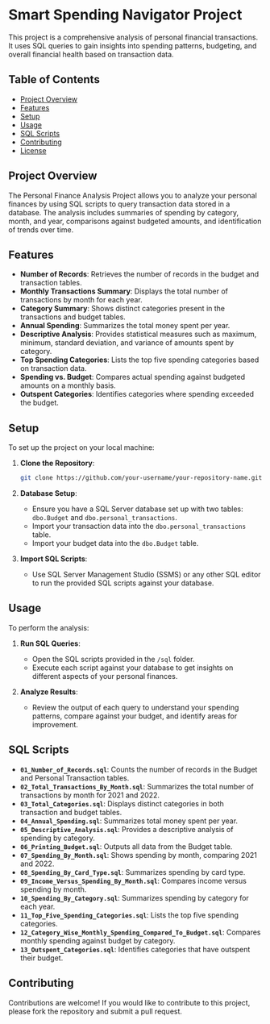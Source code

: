 # Smart Spending Navigator Project

This project is a comprehensive analysis of personal financial transactions. It uses SQL queries to gain insights into spending patterns, budgeting, and overall financial health based on transaction data.

## Table of Contents

- [Project Overview](#project-overview)
- [Features](#features)
- [Setup](#setup)
- [Usage](#usage)
- [SQL Scripts](#sql-scripts)
- [Contributing](#contributing)
- [License](#license)

## Project Overview

The Personal Finance Analysis Project allows you to analyze your personal finances by using SQL scripts to query transaction data stored in a database. The analysis includes summaries of spending by category, month, and year, comparisons against budgeted amounts, and identification of trends over time.

## Features

- **Number of Records**: Retrieves the number of records in the budget and transaction tables.
- **Monthly Transactions Summary**: Displays the total number of transactions by month for each year.
- **Category Summary**: Shows distinct categories present in the transactions and budget tables.
- **Annual Spending**: Summarizes the total money spent per year.
- **Descriptive Analysis**: Provides statistical measures such as maximum, minimum, standard deviation, and variance of amounts spent by category.
- **Top Spending Categories**: Lists the top five spending categories based on transaction data.
- **Spending vs. Budget**: Compares actual spending against budgeted amounts on a monthly basis.
- **Outspent Categories**: Identifies categories where spending exceeded the budget.

## Setup

To set up the project on your local machine:

1. **Clone the Repository**:
    ```bash
    git clone https://github.com/your-username/your-repository-name.git
    ```
2. **Database Setup**:
    - Ensure you have a SQL Server database set up with two tables: `dbo.Budget` and `dbo.personal_transactions`.
    - Import your transaction data into the `dbo.personal_transactions` table.
    - Import your budget data into the `dbo.Budget` table.

3. **Import SQL Scripts**:
    - Use SQL Server Management Studio (SSMS) or any other SQL editor to run the provided SQL scripts against your database.

## Usage

To perform the analysis:

1. **Run SQL Queries**: 
    - Open the SQL scripts provided in the `/sql` folder.
    - Execute each script against your database to get insights on different aspects of your personal finances.

2. **Analyze Results**:
    - Review the output of each query to understand your spending patterns, compare against your budget, and identify areas for improvement.

## SQL Scripts

- **`01_Number_of_Records.sql`**: Counts the number of records in the Budget and Personal Transaction tables.
- **`02_Total_Transactions_By_Month.sql`**: Summarizes the total number of transactions by month for 2021 and 2022.
- **`03_Total_Categories.sql`**: Displays distinct categories in both transaction and budget tables.
- **`04_Annual_Spending.sql`**: Summarizes total money spent per year.
- **`05_Descriptive_Analysis.sql`**: Provides a descriptive analysis of spending by category.
- **`06_Printing_Budget.sql`**: Outputs all data from the Budget table.
- **`07_Spending_By_Month.sql`**: Shows spending by month, comparing 2021 and 2022.
- **`08_Spending_By_Card_Type.sql`**: Summarizes spending by card type.
- **`09_Income_Versus_Spending_By_Month.sql`**: Compares income versus spending by month.
- **`10_Spending_By_Category.sql`**: Summarizes spending by category for each year.
- **`11_Top_Five_Spending_Categories.sql`**: Lists the top five spending categories.
- **`12_Category_Wise_Monthly_Spending_Compared_To_Budget.sql`**: Compares monthly spending against budget by category.
- **`13_Outspent_Categories.sql`**: Identifies categories that have outspent their budget.

## Contributing

Contributions are welcome! If you would like to contribute to this project, please fork the repository and submit a pull request.



